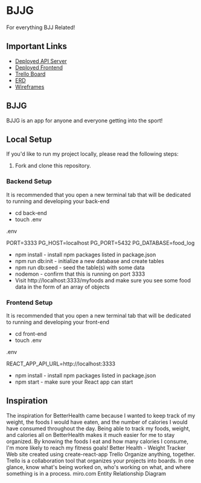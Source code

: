 # BJJG

For everything BJJ Related!

## Important Links

- [Deployed API Server]()
- [Deployed Frontend]()
- [Trello Board]()
- [ERD]()
- [Wireframes]()

## BJJG
BJJG is an app for anyone and everyone getting into the sport!

## Local Setup

If you'd like to run my project locally, please read the following steps:

1. Fork and clone this repository.

### Backend Setup

It is recommended that you open a new terminal tab that will be dedicated to running and developing your back-end

- cd back-end
- touch .env

.env

PORT=3333
PG_HOST=localhost
PG_PORT=5432
PG_DATABASE=food_log


- npm install - install npm packages listed in package.json
- npm run db:init - initialize a new database and create tables
- npm run db:seed - seed the table(s) with some data
- nodemon - confirm that this is running on port 3333
- Visit http://localhost:3333/myfoods and make sure you see some food data in the form of an array of objects

### Frontend Setup

It is recommended that you open a new terminal tab that will be dedicated to running and developing your front-end

- cd front-end
- touch .env

.env

REACT_APP_API_URL=http://localhost:3333


- npm install - install npm packages listed in package.json
- npm start - make sure your React app can start

## Inspiration
The inspiration for BetterHealth came because I wanted to keep track of my weight, the foods I would have eaten, and the number of calories I would have consumed throughout the day. Being able to track my foods, weight, and calories all on BetterHealth makes it much easier for me to stay organized. By knowing the foods I eat and how many calories I consume, I'm more likely to reach my fitness goals!
Better Health - Weight Tracker
Web site created using create-react-app
Trello
Organize anything, together. Trello is a collaboration tool that organizes your projects into boards. In one glance, know what's being worked on, who's working on what, and where something is in a process.
miro.com
Entity Relationship Diagram
